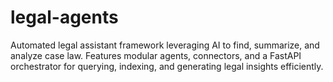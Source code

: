 # legal-agents
Automated legal assistant framework leveraging AI to find, summarize, and analyze case law. Features modular agents, connectors, and a FastAPI orchestrator for querying, indexing, and generating legal insights efficiently.
